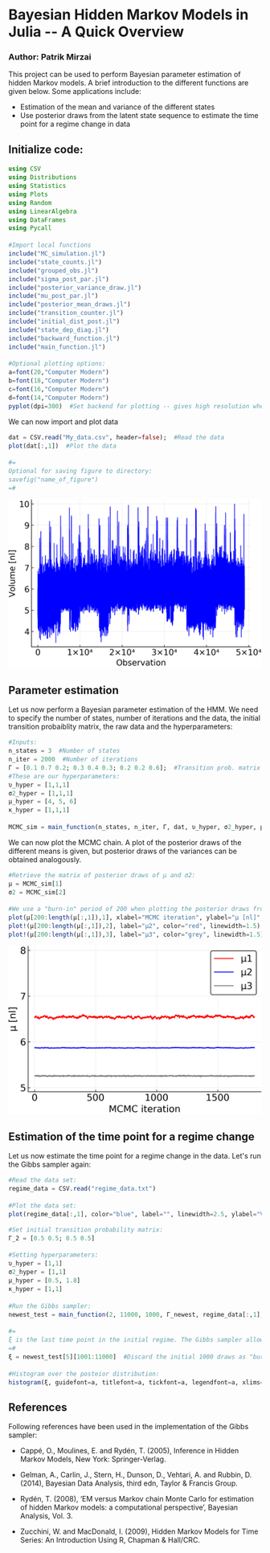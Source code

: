 # Bayesian Hidden Markov Models in Julia -- A Quick Overview

### Author: Patrik Mirzai

This project can be used to perform Bayesian parameter estimation of hidden Markov models. A brief introduction to the different functions are given below. Some applications include:

- Estimation of the mean and variance of the different states
- Use posterior draws from the latent state sequence to estimate the time point for a regime change in data


## Initialize code:

```julia
using CSV
using Distributions
using Statistics
using Plots
using Random
using LinearAlgebra
using DataFrames
using Pycall

#Import local functions
include("MC_simulation.jl")
include("state_counts.jl")
include("grouped_obs.jl")
include("sigma_post_par.jl")
include("posterior_variance_draw.jl")
include("mu_post_par.jl")
include("posterior_mean_draws.jl")
include("transition_counter.jl")
include("initial_dist_post.jl")
include("state_dep_diag.jl")
include("backward_function.jl")
include("main_function.jl")

#Optional plotting options:
a=font(20,"Computer Modern")
b=font(18,"Computer Modern")
c=font(16,"Computer Modern")
d=font(14,"Computer Modern")
pyplot(dpi=300)  #Set backend for plotting -- gives high resolution when saving the plot

```

We can now import and plot data


```julia
dat = CSV.read("My_data.csv", header=false);  #Read the data
plot(dat[:,1])  #Plot the data

#=
Optional for saving figure to directory:
savefig("name_of_figure")
=#
```

![grouped](https://github.com/mirzaipatrik/Bayesian_HMM/blob/master/Functions/Traceplot.png)

## Parameter estimation

Let us now perform a Bayesian parameter estimation of the HMM. We need to specify the number of states, number of iterations and the data, the initial transition probaiblity matrix, the raw data and the hyperparameters:

```julia
#Inputs:
n_states = 3  #Number of states
n_iter = 2000  #Number of iterations
Γ = [0.1 0.7 0.2; 0.3 0.4 0.3; 0.2 0.2 0.6];  #Transition prob. matrix
#These are our hyperparameters:
υ_hyper = [1,1,1]
σ2_hyper = [1,1,1]
μ_hyper = [4, 5, 6]
κ_hyper = [1,1,1]

MCMC_sim = main_function(n_states, n_iter, Γ, dat, υ_hyper, σ2_hyper, μ_hyper, κ_hyper)
```

We can now plot the MCMC chain. A plot of the posterior draws of the different means is given, but posterior draws of the variances can be obtained analogously.

```julia
#Retrieve the matrix of posterior draws of μ and σ2:
μ = MCMC_sim[1]
σ2 = MCMC_sim[2]

#We use a "burn-in" period of 200 when plotting the posterior draws from the Gibbs sampler:
plot(μ[200:length(μ[:,1]),1], xlabel="MCMC iteration", ylabel="μ [nl]", label="μ1", color="blue", linewidth=1.5, guidefont=b, titlefont=b, tickfont=b, legendfont=b, title="", ylim=[5, 8])
plot!(μ[200:length(μ[:,1]),2], label="μ2", color="red", linewidth=1.5)
plot!(μ[200:length(μ[:,1]),3], label="μ3", color="grey", linewidth=1.5)
```
![grouped](https://github.com/mirzaipatrik/Bayesian_HMM/blob/master/Functions/posterior_mean_draws.png)

## Estimation of the time point for a regime change
Let us now estimate the time point for a regime change in the data. Let's run the Gibbs sampler again:

```julia
#Read the data set:
regime_data = CSV.read("regime_data.txt")

#Plot the data set:
plot(regime_data[:,1], color="blue", label="", linewidth=2.5, ylabel="Volume [nl]", xlabel="Observation", guidefont=a, titlefont=a, tickfont=a, legendfont=a)
```



```julia
#Set initial transition probability matrix:
Γ_2 = [0.5 0.5; 0.5 0.5]

#Setting hyperparameters:
υ_hyper = [1,1]
σ2_hyper = [1,1]
μ_hyper = [0.5, 1.8]
κ_hyper = [1,1]

#Run the Gibbs sampler:
newest_test = main_function(2, 11000, 1000, Γ_newest, regime_data[:,1], υ_hyper, σ2_hyper, μ_hyper, κ_hyper)

#=
ξ is the last time point in the initial regime. The Gibbs sampler allows for a posterior distribution of this quanttity.
=#
ξ = newest_test[5][1001:11000]  #Discard the initial 1000 draws as "burn-in" values.

#Histogram over the posteior distribution:
histogram(ξ, guidefont=a, titlefont=a, tickfont=a, legendfont=a, xlims=[60000, 105000], label="", xlabel="ξ", ylabel="Frequency", color="blue", bins=50)
```

## References
Following references have been used in the implementation of the Gibbs sampler:

- Cappé, O., Moulines, E. and Rydén, T. (2005), Inference in Hidden Markov Models, New York: Springer-Verlag.

- Gelman, A., Carlin, J., Stern, H., Dunson, D., Vehtari, A. and Rubbin, D. (2014), Bayesian Data Analysis, third edn, Taylor & Francis Group.

- Rydén, T. (2008), ‘EM versus Markov chain Monte Carlo for estimation of hidden Markov models: a computational perspective’, Bayesian Analysis, Vol. 3.

- Zucchini, W. and MacDonald, I. (2009), Hidden Markov Models for Time Series:
An Introduction Using R, Chapman & Hall/CRC.
